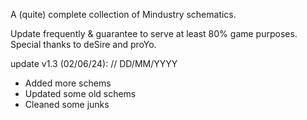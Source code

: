 A (quite) complete collection of Mindustry schematics.

Update frequently & guarantee to serve at least 80% game purposes.
Special thanks to deSire and proYo.

update v1.3 (02/06/24):      // DD/MM/YYYY
  + Added more schems
  + Updated some old schems
  + Cleaned some junks

